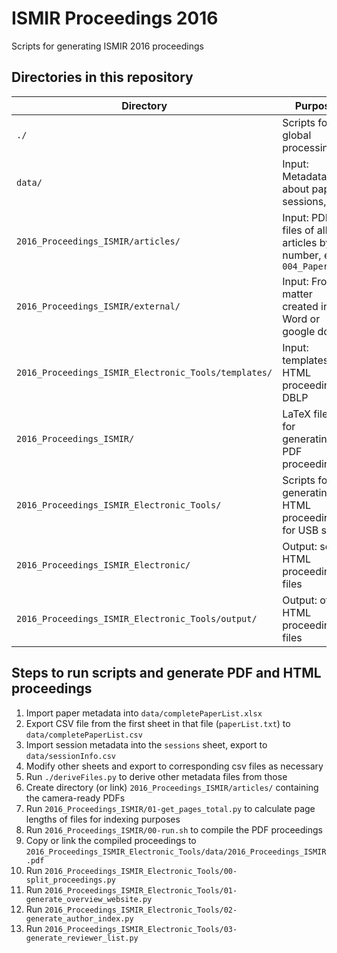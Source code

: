 # ISMIR Proceedings 2016

Scripts for generating ISMIR 2016 proceedings

## Directories in this repository

| Directory | Purpose |
| --- | --- |
| `./` | Scripts for global processing |
| `data/` | Input: Metadata about papers, sessions, etc |
| `2016_Proceedings_ISMIR/articles/` | Input: PDF files of all articles by number, e.g., `004_Paper.pdf` |
| `2016_Proceedings_ISMIR/external/` | Input: Front matter created in Word or google docs |
| `2016_Proceedings_ISMIR_Electronic_Tools/templates/` | Input: templates for HTML proceedings, DBLP |
| `2016_Proceedings_ISMIR/` | LaTeX files for generating PDF proceedings |
| `2016_Proceedings_ISMIR_Electronic_Tools/` | Scripts for generating HTML proceedings for USB sticks |
| `2016_Proceedings_ISMIR_Electronic/` | Output: some HTML proceedings files |
| `2016_Proceedings_ISMIR_Electronic_Tools/output/` | Output: other HTML proceedings files |

## Steps to run scripts and generate PDF and HTML proceedings

1. Import paper metadata into `data/completePaperList.xlsx`
1. Export CSV file from the first sheet in that file (`paperList.txt`) to `data/completePaperList.csv`
1. Import session metadata into the `sessions` sheet, export to `data/sessionInfo.csv`
1. Modify other sheets and export to corresponding csv files as necessary
1. Run `./deriveFiles.py` to derive other metadata files from those
1. Create directory (or link) `2016_Proceedings_ISMIR/articles/` containing the camera-ready PDFs
1. Run `2016_Proceedings_ISMIR/01-get_pages_total.py` to calculate page lengths of files for indexing purposes
1. Run `2016_Proceedings_ISMIR/00-run.sh` to compile the PDF proceedings
1. Copy or link the compiled proceedings to `2016_Proceedings_ISMIR_Electronic_Tools/data/2016_Proceedings_ISMIR.pdf`
1. Run `2016_Proceedings_ISMIR_Electronic_Tools/00-split_proceedings.py`
1. Run `2016_Proceedings_ISMIR_Electronic_Tools/01-generate_overview_website.py`
1. Run `2016_Proceedings_ISMIR_Electronic_Tools/02-generate_author_index.py`
1. Run `2016_Proceedings_ISMIR_Electronic_Tools/03-generate_reviewer_list.py`
